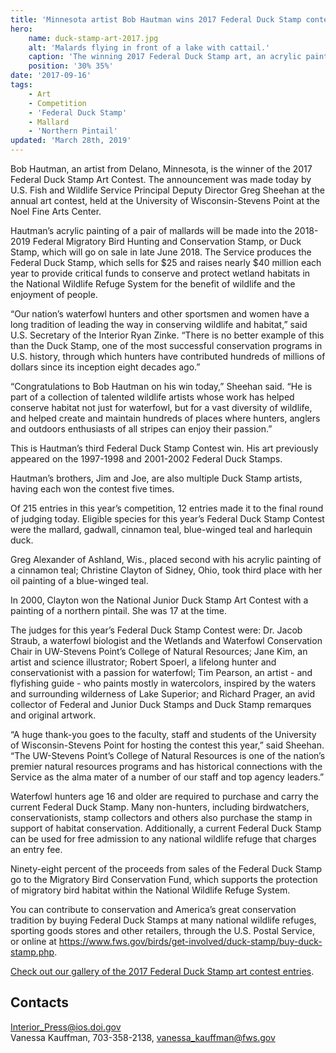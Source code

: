 ```yaml
---
title: 'Minnesota artist Bob Hautman wins 2017 Federal Duck Stamp contest'
hero:
    name: duck-stamp-art-2017.jpg
    alt: 'Malards flying in front of a lake with cattail.'
    caption: 'The winning 2017 Federal Duck Stamp art, an acrylic painting of a pair of mallards by Minnesota artist Bob Hautman. Photo by USFWS.'
    position: '30% 35%'
date: '2017-09-16'
tags:
    - Art
    - Competition
    - 'Federal Duck Stamp'
    - Mallard
    - 'Northern Pintail'
updated: 'March 28th, 2019'
---
```


Bob Hautman, an artist from Delano, Minnesota, is the winner of the 2017 Federal Duck Stamp Art Contest. The announcement was made today by U.S. Fish and Wildlife Service Principal Deputy Director Greg Sheehan at the annual art contest, held at the University of Wisconsin-Stevens Point at the Noel Fine Arts Center.
 
Hautman’s acrylic painting of a pair of mallards will be made into the 2018-2019 Federal Migratory Bird Hunting and Conservation Stamp, or Duck Stamp, which will go on sale in late June 2018. The Service produces the Federal Duck Stamp, which sells for $25 and raises nearly $40 million each year to provide critical funds to conserve and protect wetland habitats in the National Wildlife Refuge System for the benefit of wildlife and the enjoyment of people.
 
“Our nation’s waterfowl hunters and other sportsmen and women have a long tradition of leading the way in conserving wildlife and habitat,” said U.S. Secretary of the Interior Ryan Zinke. “There is no better example of this than the Duck Stamp, one of the most successful conservation programs in U.S. history, through which hunters have contributed hundreds of millions of dollars since its inception eight decades ago.”
 
“Congratulations to Bob Hautman on his win today,” Sheehan said. “He is part of a collection of talented wildlife artists whose work has helped conserve habitat not just for waterfowl, but for a vast diversity of wildlife, and helped create and maintain hundreds of places where hunters, anglers and outdoors enthusiasts of all stripes can enjoy their passion.”
 
This is Hautman’s third Federal Duck Stamp Contest win. His art previously appeared on the 1997-1998 and 2001-2002 Federal Duck Stamps.
 
Hautman’s brothers, Jim and Joe, are also multiple Duck Stamp artists, having each won the contest five times.
 
Of 215 entries in this year’s competition, 12 entries made it to the final round of judging today. Eligible species for this year’s Federal Duck Stamp Contest were the mallard, gadwall, cinnamon teal, blue-winged teal and harlequin duck.
 
Greg Alexander of Ashland, Wis., placed second with his acrylic painting of a cinnamon teal; Christine Clayton of Sidney, Ohio, took third place with her oil painting of a blue-winged teal.
 
In 2000, Clayton won the National Junior Duck Stamp Art Contest with a painting of a northern pintail. She was 17 at the time.
 
The judges for this year’s Federal Duck Stamp Contest were: Dr. Jacob Straub, a waterfowl biologist and the Wetlands and Waterfowl Conservation Chair in UW-Stevens Point’s College of Natural Resources; Jane Kim, an artist and science illustrator; Robert Spoerl, a lifelong hunter and conservationist with a passion for waterfowl; Tim Pearson, an artist - and flyfishing guide - who paints mostly in watercolors, inspired by the waters and surrounding wilderness of Lake Superior; and Richard Prager, an avid collector of Federal and Junior Duck Stamps and Duck Stamp remarques and original artwork.
 
“A huge thank-you goes to the faculty, staff and students of the University of Wisconsin-Stevens Point for hosting the contest this year,” said Sheehan. “The UW-Stevens Point’s College of Natural Resources is one of the nation’s premier natural resources programs and has historical connections with the Service as the alma mater of a number of our staff and top agency leaders.”
 
Waterfowl hunters age 16 and older are required to purchase and carry the current Federal Duck Stamp. Many non-hunters, including birdwatchers, conservationists, stamp collectors and others also purchase the stamp in support of habitat conservation. Additionally, a current Federal Duck Stamp can be used for free admission to any national wildlife refuge that charges an entry fee.
 
Ninety-eight percent of the proceeds from sales of the Federal Duck Stamp go to the Migratory Bird Conservation Fund, which supports the protection of migratory bird habitat within the National Wildlife Refuge System.
 
You can contribute to conservation and America’s great conservation tradition by buying Federal Duck Stamps at many national wildlife refuges, sporting goods stores and other retailers, through the U.S. Postal Service, or online at https://www.fws.gov/birds/get-involved/duck-stamp/buy-duck-stamp.php.
 
[Check out our gallery of the 2017 Federal Duck Stamp art contest entries](https://www.flickr.com/photos/usfwshq/sets/72157686451028213/).

## Contacts

[Interior_Press@ios.doi.gov](mailto:Interior_Press@ios.doi.gov)  
Vanessa Kauffman, 703-358-2138, [vanessa_kauffman@fws.gov](mailto:vanessa_kauffman@fws.gov)  
